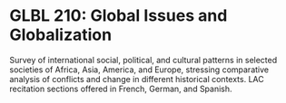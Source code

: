 # GLBL 210: Global Issues and Globalization

Survey of international social, political, and cultural patterns in selected societies of Africa, Asia, America, and Europe, stressing comparative analysis of conflicts and change in different historical contexts. LAC recitation sections offered in French, German, and Spanish.